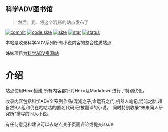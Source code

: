 ## 科学ADV图书馆
> 然后。我、将这个混账的站点发布了
> 
[![commit](https://img.shields.io/github/last-commit/MCSeekeri/sciadv?style=for-the-badge)](https://github.com/MCSeekeri/sciadv) [![code size](https://img.shields.io/github/languages/code-size/MCSeekeri/sciadv?logo=code%20size&style=for-the-badge)](https://github.com/MCSeekeri/sciadv) [![size](https://img.shields.io/github/repo-size/MCSeekeri/sciadv?style=for-the-badge)](https://github.com/MCSeekeri/sciadv) [![star](https://img.shields.io/github/stars/MCSeekeri/sciadv?style=for-the-badge)](https://github.com/MCSeekeri/sciadv) [![status](https://img.shields.io/uptimerobot/ratio/m785802121-f726e102d93b206615b80ae4?style=for-the-badge)](https://status.mcseekeri.top/)

本站是收录科学ADV系列所有小说内容的整合性质站点

姊妹项目为[科学ADV资源站](https://res.sci-adv.cc)
# 介绍
站点使用Hexo搭建,所有内容都针对Hexo及Markdown进行了特别优化。

收录内容包括科学ADV全系列作品(混沌之子,命运石之门,机器人笔记,混沌之脑,超自然9人组和仍在咕咕咕的匿名代码)已被翻译的小说。
同时特别收录"未来同人研究所"撰写的同人小说。

有任何意见和建议可以去站点关于页面评论或提交issue